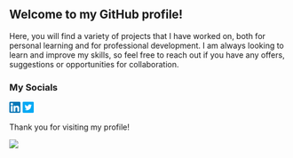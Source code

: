 ## Welcome to my GitHub profile!

Here, you will find a variety of projects that I have worked on, both for personal learning and for professional development.
I am always looking to learn and improve my skills, so feel free to reach out if you have any offers, suggestions or opportunities for collaboration. 

### My Socials

<a href="https://www.linkedin.com/in/niyar/"><img src="https://github.com/niyarrbarman/niyarrbarman/blob/main/linkedin.png" width=20 height=20></a>
<a href="https://twitter.com/niyarrbarman"><img src="https://github.com/niyarrbarman/niyarrbarman/blob/main/twitter.png" width=20 height=20></a>


Thank you for visiting my profile!

![](https://komarev.com/ghpvc/?username=niyarrbarman&style=for-the-badge)
